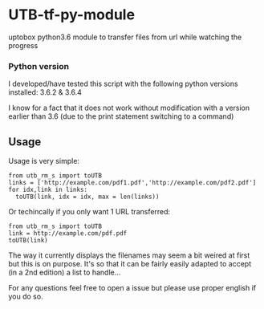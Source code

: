 # UTB-tf-py-module
uptobox python3.6 module to transfer files from url while watching the progress


### Python version
I developed/have tested this script
with the following python versions installed: 3.6.2 & 3.6.4

I know for a fact that it does not work without modification with a version earlier than 3.6 (due to the print statement switching to a command)


## Usage

Usage is very simple:

    from utb_rm_s import toUTB
    links = ['http://example.com/pdf1.pdf','http://example.com/pdf2.pdf']
    for idx,link in links:
      toUTB(link, idx = idx, max = len(links))
  
 Or techincally if you only want 1 URL transferred:

    from utb_rm_s import toUTB
    link = http://example.com/pdf.pdf
    toUTB(link)
    
    
The way it currently displays the filenames may seem a bit weired at first but this is on purpose. 
It's so that it can be fairly easily adapted to accept (in a 2nd edition) a list to handle...

For any questions feel free to open a issue but please use proper english if you do so.
